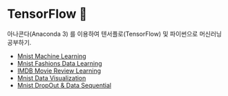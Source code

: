 # TensorFlow 🌠

아나콘다(Anaconda 3) 를 이용하여 텐서플로(TensorFlow) 및 파이썬으로 머신러닝 공부하기.

  + <a href="https://github.com/DevJaepaL/TIL/tree/main/TensorFlow/mnist">Mnist Machine Learning</a>
  + <a href="https://github.com/DevJaepaL/TIL/tree/main/TensorFlow/mnist_fashion">Mnist Fashions Data Learning</a>
  + <a href="https://github.com/DevJaepaL/TIL/tree/main/TensorFlow/IMDB">IMDB Movie Review Learning</a>
  + <a href="https://github.com/DevJaepaL/TIL/tree/main/TensorFlow/mnistVisualization">Mnist Data Visualization</a>
  + <a href="">Mnist DropOut & Data Sequential</a>
